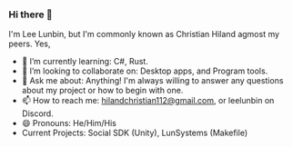 ### Hi there 👋

I'm Lee Lunbin, but I'm commonly known as Christian Hiland agmost my peers.
Yes,

- 🌱 I’m currently learning: C#, Rust.
- 👯 I’m looking to collaborate on: Desktop apps, and Program tools.
- 💬 Ask me about: Anything! I'm always willing to answer any questions about my project or how to begin with one.
- 📫 How to reach me: hilandchristian112@gmail.com, or leelunbin on Discord.
- 😄 Pronouns: He/Him/His
- Current Projects: Social SDK (Unity), LunSystems (Makefile)

